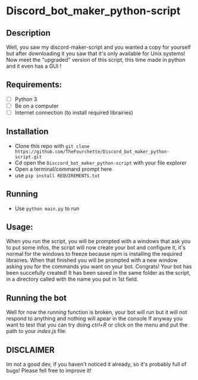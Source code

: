 # Discord_bot_maker_python-script
## Description
 Well, you saw my discord-maker-script and you wanted a copy for yourself but after downloading it you saw that it's only available for Unix systems! Now meet the "upgraded" version of this script,  this time made in python and it even has a GUI ! 

## Requirements:
* [ ] Python 3
* [ ] Be on a computer
* [ ] Internet connection (to install required librairies)

## Installation
 - Clone this repo with `git clone https://github.com/TheFourchette/Discord_bot_maker_python-script.git`
 - Cd open the `Disccord_bot_maker_python-script` with your file explorer
 - Open a terminal/command prompt here
 - use `pip install REQUIREMENTS.txt`

## Running
* Use `python main.py` to run

## Usage:
When you run the script, you will be prompted with a windows that ask you to put some infos,
the script will now create your bot and configure it, it's normal for the windows to freeze because npm is installing the
required librairies. When that finished you will be prompted with a new window asking you for the commands you want on your bot.
Congrats! Your bot has been succefully created! It has been saved in the same folder as the script, in a directory called with 
the name you put in 1st field.

## Running the bot
Well for now the *running* function is broken, your bot will run but it will not respond to anything and nothing will apear in the console
If anyway you want to test that you can try doing *ctrl+R* or click on the menu and put the path to your *index.js* file.

## DISCLAIMER
Im not a good dev, if you haven't noticed it already, so it's probably full of bugs!
Please fell free to improve it!
